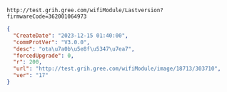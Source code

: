 `http://test.grih.gree.com/wifiModule/Lastversion?firmwareCode=362001064973`

```json
{
  "CreateDate": "2023-12-15 01:40:00",
  "commProtVer": "V3.0.0",
  "desc": "ota\u7a0b\u5e8f\u5347\u7ea7",
  "forcedUpgrade": 0,
  "r": 200,
  "url": "http://test.grih.gree.com/wifiModule/image/18713/303710",
  "ver": "17"
}
```